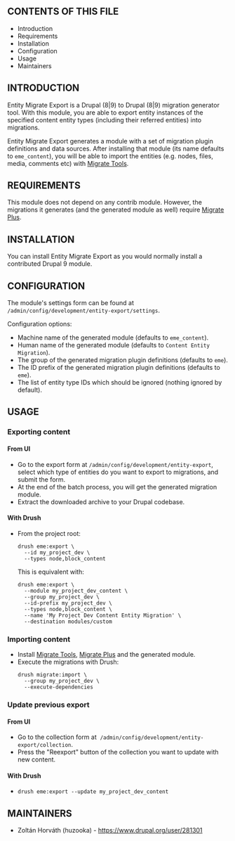 CONTENTS OF THIS FILE
---------------------

 * Introduction
 * Requirements
 * Installation
 * Configuration
 * Usage
 * Maintainers


INTRODUCTION
------------

Entity Migrate Export is a Drupal (8|9) to Drupal (8|9) migration generator
tool. With this module, you are able to export entity instances of the specified
content entity types (including their referred entities) into migrations.

Entity Migrate Export generates a module with a set of migration plugin
definitions and data sources. After installing that module (its name defaults to
`eme_content`), you will be able to import the entities (e.g. nodes, files,
media, comments etc) with [Migrate Tools][1].


REQUIREMENTS
------------

This module does not depend on any contrib module. However, the migrations it
generates (and the generated module as well) require [Migrate Plus][2].


INSTALLATION
------------

You can install Entity Migrate Export as you would normally install a
contributed Drupal 9 module.


CONFIGURATION
-------------

The module's settings form can be found at
`/admin/config/development/entity-export/settings`.

Configuration options:
- Machine name of the generated module (defaults to `eme_content`).
- Human name of the generated module (defaults to `Content Entity Migration`).
- The group of the generated migration plugin definitions (defaults to `eme`).
- The ID prefix of the generated migration plugin definitions (defaults to
  `eme`).
- The list of entity type IDs which should be ignored (nothing ignored by
  default).


USAGE
-----

### Exporting content

#### From UI
- Go to the export form at `/admin/config/development/entity-export`, select
  which type of entities do you want to export to migrations, and submit the
  form.
- At the end of the batch process, you will get the generated migration module.
- Extract the downloaded archive to your Drupal codebase.

#### With Drush
- From the project root:
  ```
  drush eme:export \
    --id my_project_dev \
    --types node,block_content
  ```

  This is equivalent with:
  ```
  drush eme:export \
    --module my_project_dev_content \
    --group my_project_dev \
    --id-prefix my_project_dev \
    --types node,block_content \
    --name 'My Project Dev Content Entity Migration' \
    --destination modules/custom
  ```


### Importing content
- Install [Migrate Tools][1], [Migrate Plus][2] and the generated module.
- Execute the migrations with Drush:
  ```
  drush migrate:import \
    --group my_project_dev \
    --execute-dependencies
  ```


### Update previous export

#### From UI
- Go to the collection form at 
  `/admin/config/development/entity-export/collection`.
- Press the "Reexport" button of the collection you want to update with new
  content.

#### With Drush
- `drush eme:export --update my_project_dev_content`

MAINTAINERS
-----------

- Zoltán Horváth (huzooka) - https://www.drupal.org/user/281301

[1]: https://drupal.org/node/2609548
[2]: https://drupal.org/node/2202391

